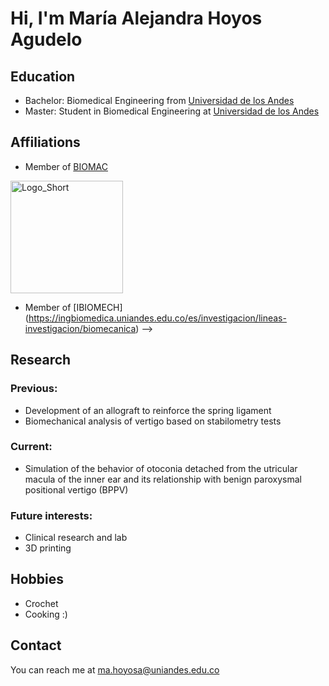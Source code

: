 # Hi, I'm María Alejandra Hoyos Agudelo

<!-- A short sentence that can  describe who you are -->

<!-- All of your education background -->
## Education

- Bachelor: Biomedical Engineering from [Universidad de los Andes](https://uniandes.edu.co/)
- Master: Student in Biomedical Engineering at [Universidad de los Andes](https://uniandes.edu.co/)

<!-- While BIOMAC is our common group, the collaboration between groups and affiliations are encourage -->
## Affiliations

- Member of [BIOMAC](https://github.com/biomac-lab)


<img width="180" alt="Logo_Short" src="https://user-images.githubusercontent.com/73041689/218108873-dd5daaaa-2874-43d3-a089-8403dda3e18f.png">

- Member of [IBIOMECH] (https://ingbiomedica.uniandes.edu.co/es/investigacion/lineas-investigacion/biomecanica) -->


<!-- Showing what you work on, lets other collaborate with you -->
## Research

### Previous:

- Development of an allograft to reinforce the spring ligament
- Biomechanical analysis of vertigo based on stabilometry tests

### Current:

- Simulation of the behavior of otoconia detached from the utricular macula of the inner ear and its relationship with benign paroxysmal positional vertigo (BPPV)

<!-- Topics that you haven't research yet but are intriguing to you -->
### Future interests:

- Clinical research and lab
- 3D printing


<!-- Because we are humans before researchers -->
## Hobbies

- Crochet
- Cooking :)


## Contact

You can reach me at <ma.hoyosa@uniandes.edu.co>

